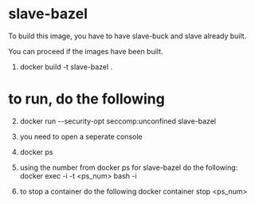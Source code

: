 slave-bazel
============

To build this image, you have to have slave-buck and slave already built.

You can proceed if the images have been built.

1. docker build -t slave-bazel .

# to run, do the following

2. docker run --security-opt seccomp:unconfined slave-bazel

3. you need to open a seperate console

4. docker ps

5. using the number from docker ps for slave-bazel do the following:
   docker exec -i -t <ps_num> bash -i

6. to stop a  container do the following
   docker container stop <ps_num>
